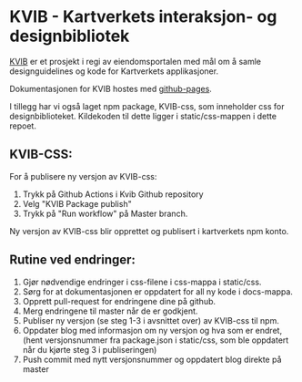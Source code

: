 # KVIB - Kartverkets interaksjon- og designbibliotek

[KVIB](https://kartverket.github.io/kvib/) er et prosjekt i regi av eiendomsportalen med mål om å samle designguidelines og kode for Kartverkets applikasjoner.

Dokumentasjonen for KVIB hostes med [github-pages](https://pages.github.com/).

I tillegg har vi også laget npm package, KVIB-css, som inneholder css for designbiblioteket.
Kildekoden til dette ligger i static/css-mappen i dette repoet.

## KVIB-CSS:

For å publisere ny versjon av KVIB-css:

1. Trykk på Github Actions i Kvib Github repository
2. Velg "KVIB Package publish"
3. Trykk på "Run workflow" på Master branch.

Ny versjon av KVIB-css blir opprettet og publisert i kartverkets npm konto.

## Rutine ved endringer:

1. Gjør nødvendige endringer i css-filene i css-mappa i static/css.
2. Sørg for at dokumentasjonen er oppdatert for all ny kode i docs-mappa.
3. Opprett pull-request for endringene dine på github.
4. Merg endringene til master når de er godkjent.
5. Publiser ny versjon (se steg 1-3 i avsnittet over) av KVIB-css til npm.
6. Oppdater blog med informasjon om ny versjon og hva som er endret, (hent versjonsnummer fra package.json i static/css, som ble oppdatert når du kjørte steg 3 i publiseringen)
7. Push commit med nytt versjonsnummer og oppdatert blog direkte på master
